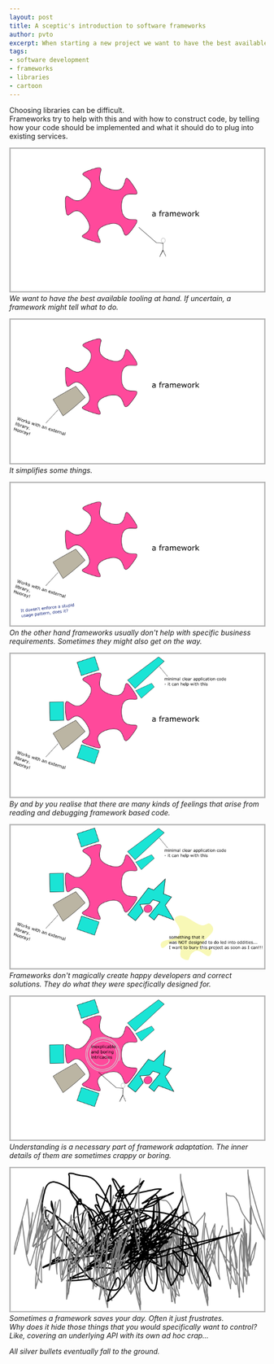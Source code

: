 ```yaml
---
layout: post
title: A sceptic's introduction to software frameworks
author: pvto
excerpt: When starting a new project we want to have the best available tooling at hand
tags:
- software development
- frameworks
- libraries
- cartoon
---
```


Choosing libraries can be difficult.  
Frameworks try to help with this and with
how to construct code, by telling how your code should be implemented
and what it should do to plug into existing services.

![Frameworks - conception](/img/a-sceptics-introduction-to-software-frameworks/fr-1.png)
*We want to have the best available tooling at hand.
If uncertain, a framework might tell what to do.*

![Frameworks - 2](/img/a-sceptics-introduction-to-software-frameworks/fr-2.png)
*It simplifies some things.*

![Frameworks - 3](/img/a-sceptics-introduction-to-software-frameworks/fr-3.png)
*On the other hand frameworks usually don't help with specific business requirements.
Sometimes they might also get on the way.*

![Frameworks - 4](/img/a-sceptics-introduction-to-software-frameworks/fr-4.png)
*By and by you realise that there are many kinds of feelings that
arise from reading and debugging framework based code.*

![Frameworks - 5](/img/a-sceptics-introduction-to-software-frameworks/fr-5.png)
*Frameworks don't magically create happy developers and correct solutions.
They do what they were specifically designed for.*

![Frameworks - 6](/img/a-sceptics-introduction-to-software-frameworks/fr-6.png)
*Understanding is a necessary part of framework adaptation. The inner
details of them are sometimes crappy or boring.*

![Frameworks - 7](/img/a-sceptics-introduction-to-software-frameworks/fr-7.png)
*Sometimes a framework saves your day. Often it just frustrates.  
Why does it hide those things that you would specifically want to control?
Like, covering an underlying API with its own ad hoc crap...*

*All silver bullets eventually fall to the ground.*
